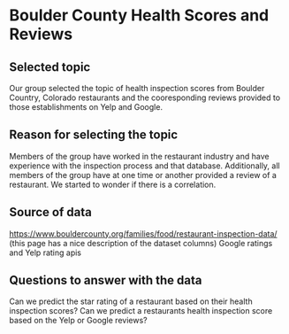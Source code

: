 # Boulder County Health Scores and Reviews

## Selected topic
Our group selected the topic of health inspection scores from Boulder Country, Colorado restaurants and the cooresponding reviews provided to those establishments on Yelp and Google.

## Reason for selecting the topic
Members of the group have worked in the restaurant industry and have experience with the inspection process and that database. Additionally, all members of the group have at one time or another provided a review of a restaurant. We started to wonder if there is a correlation.

## Source of data
https://www.bouldercounty.org/families/food/restaurant-inspection-data/ (this page has a nice description of the dataset columns)
Google ratings and Yelp rating apis

## Questions to answer with the data
Can we predict the star rating of a restaurant based on their health inspection scores?
Can we predict a restaurants health inspection score based on the Yelp or Google reviews?